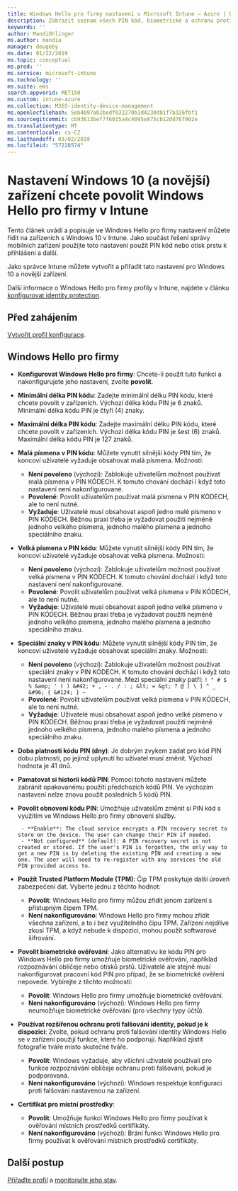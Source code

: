 ```yaml
---
title: Windows Hello pro firmy nastavení v Microsoft Intune – Azure | Dokumentace Microsoftu
description: Zobrazit seznam všech PIN kód, biometrické a ochranu proti falšování identity nastavení v profilu ochrany identit, použití a konfigurace Windows Hello pro firmy na zařízeních s Windows 10 v Microsoft Intune.
keywords: ''
author: MandiOhlinger
ms.author: mandia
manager: dougeby
ms.date: 01/22/2019
ms.topic: conceptual
ms.prod: ''
ms.service: microsoft-intune
ms.technology: ''
ms.suite: ems
search.appverid: MET150
ms.custom: intune-azure
ms.collection: M365-identity-device-management
ms.openlocfilehash: 5eb4097ab2bedf032270b1d4230d81f7b326fbf1
ms.sourcegitcommit: cb93613bef7f6015a4c4095e875cb12dd76f002e
ms.translationtype: MT
ms.contentlocale: cs-CZ
ms.lasthandoff: 03/02/2019
ms.locfileid: "57228574"
---
```

# <a name="windows-10-and-newer-device-settings-to-enable-windows-hello-for-business-in-intune"></a>Nastavení Windows 10 (a novější) zařízení chcete povolit Windows Hello pro firmy v Intune

Tento článek uvádí a popisuje ve Windows Hello pro firmy nastavení můžete řídit na zařízeních s Windows 10 v Intune. Jako součást řešení správy mobilních zařízení použijte toto nastavení použít PIN kód nebo otisk prstu k přihlášení a další.

Jako správce Intune můžete vytvořit a přiřadit tato nastavení pro Windows 10 a novější zařízení.

Další informace o Windows Hello pro firmy profily v Intune, najdete v článku [konfigurovat identity protection](identity-protection-configure.md).

## <a name="before-you-begin"></a>Před zahájením

[Vytvořit profil konfigurace](identity-protection-configure.md#create-the-device-profile).

## <a name="windows-hello-for-business"></a>Windows Hello pro firmy

- **Konfigurovat Windows Hello pro firmy**: Chcete-li použít tuto funkci a nakonfigurujete jeho nastavení, zvolte **povolit**.
- **Minimální délka PIN kódu**: Zadejte minimální délku PIN kódu, které chcete povolit v zařízeních. Výchozí délka kódu PIN je 6 znaků. Minimální délka kódu PIN je čtyři (4) znaky.
- **Maximální délka PIN kódu**: Zadejte maximální délku PIN kódu, které chcete povolit v zařízeních. Výchozí délka kódu PIN je šest (6) znaků. Maximální délka kódu PIN je 127 znaků.  
- **Malá písmena v PIN kódu**: Můžete vynutit silnější kódy PIN tím, že koncoví uživatelé vyžaduje obsahovat malá písmena. Možnosti:

  - **Není povoleno** (výchozí): Zablokuje uživatelům možnost používat malá písmena v PIN KÓDECH. K tomuto chování dochází i když toto nastavení není nakonfigurované.
  - **Povolené**: Povolit uživatelům používat malá písmena v PIN KÓDECH, ale to není nutné.
  - **Vyžaduje**: Uživatelé musí obsahovat aspoň jedno malé písmeno v PIN KÓDECH. Běžnou praxí třeba je vyžadovat použití nejméně jednoho velkého písmena, jednoho malého písmena a jednoho speciálního znaku.

- **Velká písmena v PIN kódu**: Můžete vynutit silnější kódy PIN tím, že koncoví uživatelé vyžaduje obsahovat velká písmena. Možnosti:

  - **Není povoleno** (výchozí): Zablokuje uživatelům možnost používat velká písmena v PIN KÓDECH. K tomuto chování dochází i když toto nastavení není nakonfigurované.
  - **Povolené**: Povolit uživatelům používat velká písmena v PIN KÓDECH, ale to není nutné.
  - **Vyžaduje**: Uživatelé musí obsahovat aspoň jedno velké písmeno v PIN KÓDECH. Běžnou praxí třeba je vyžadovat použití nejméně jednoho velkého písmena, jednoho malého písmena a jednoho speciálního znaku.

- **Speciální znaky v PIN kódu**: Můžete vynutit silnější kódy PIN tím, že koncoví uživatelé vyžaduje obsahovat speciální znaky. Možnosti:

  - **Není povoleno** (výchozí): Zablokuje uživatelům možnost používat speciální znaky v PIN KÓDECH. K tomuto chování dochází i když toto nastavení není nakonfigurované.
    Mezi speciální znaky patří: `! " # $ % &amp; ' ( ) &#42; + , - . / : ; &lt; = &gt; ? @ [ \ ] ^ _ &#96; { &#124; } ~`
  - **Povolené**: Povolit uživatelům používat velká písmena v PIN KÓDECH, ale to není nutné.
  - **Vyžaduje**: Uživatelé musí obsahovat aspoň jedno velké písmeno v PIN KÓDECH. Běžnou praxí třeba je vyžadovat použití nejméně jednoho velkého písmena, jednoho malého písmena a jednoho speciálního znaku.

- **Doba platnosti kódu PIN (dny)**: Je dobrým zvykem zadat pro kód PIN dobu platnosti, po jejímž uplynutí ho uživatel musí změnit. Výchozí hodnota je 41 dnů.

- **Pamatovat si historii kódů PIN**: Pomocí tohoto nastavení můžete zabránit opakovanému použití předchozích kódů PIN. Ve výchozím nastavení nelze znovu použít posledních 5 kódů PIN.  
- **Povolit obnovení kódu PIN**: Umožňuje uživatelům změnit si PIN kód s využitím ve Windows Hello pro firmy obnovení služby.

       - **Enable**: The cloud service encrypts a PIN recovery secret to store on the device. The user can change their PIN if needed.  
       - **Not configured** (default): A PIN recovery secret is not created or stored. If the user's PIN is forgotten, the only way to get a new PIN is by deleting the existing PIN and creating a new one. The user will need to re-register with any services the old PIN provided access to.  

- **Použít Trusted Platform Module (TPM)**: Čip TPM poskytuje další úroveň zabezpečení dat. Vyberte jednu z těchto hodnot:  
  - **Povolit**: Windows Hello pro firmy můžou zřídit jenom zařízení s přístupným čipem TPM.
  - **Není nakonfigurováno**: Windows Hello pro firmy mohou zřídit všechna zařízení, a to i bez využitelného čipu TPM. Zařízení nejdříve zkusí TPM, a když nebude k dispozici, mohou použít softwarové šifrování.  

- **Povolit biometrické ověřování**: Jako alternativu ke kódu PIN pro Windows Hello pro firmy umožňuje biometrické ověřování, například rozpoznávání obličeje nebo otisků prstů. Uživatelé ale stejně musí nakonfigurovat pracovní kód PIN pro případ, že se biometrické ověření nepovede. Vybírejte z těchto možností:

  - **Povolit**: Windows Hello pro firmy umožňuje biometrické ověřování.
  - **Není nakonfigurováno** (výchozí): Windows Hello pro firmy neumožňuje biometrické ověřování (pro všechny typy účtů).

- **Používat rozšířenou ochranu proti falšování identity, pokud je k dispozici**: Zvolte, pokud ochranu proti falšování identity Windows Hello se v zařízení použijí funkce, které ho podporují. Například zjistit fotografie tváře místo skutečné tváře.

  - **Povolit**: Windows vyžaduje, aby všichni uživatelé používali pro funkce rozpoznávání obličeje ochranu proti falšování, pokud je podporovaná.  
  - **Není nakonfigurováno** (výchozí): Windows respektuje konfiguraci proti falšování nastavenou na zařízení.

- **Certifikát pro místní prostředky**: 

  - **Povolit**: Umožňuje funkci Windows Hello pro firmy používat k ověřování místních prostředků certifikáty.
  - **Není nakonfigurováno** (výchozí): Brání funkci Windows Hello pro firmy používat k ověřování místních prostředků certifikáty.  

## <a name="next-steps"></a>Další postup

[Přiřaďte profil](device-profile-assign.md) a [monitorujte jeho stav](device-profile-monitor.md).
